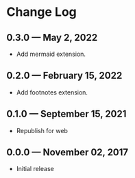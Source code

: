 # Change Log

## 0.3.0 — May 2, 2022
- Add mermaid extension.

## 0.2.0 — February 15, 2022
- Add footnotes extension.

## 0.1.0 — September 15, 2021
- Republish for web

## 0.0.0 — November 02, 2017
- Initial release
